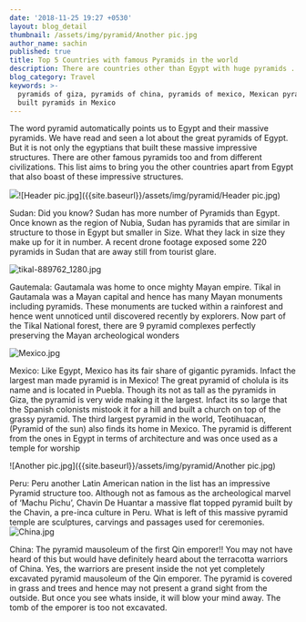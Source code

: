 ```yaml
---
date: '2018-11-25 19:27 +0530'
layout: blog_detail
thumbnail: /assets/img/pyramid/Another pic.jpg
author_name: sachin
published: true
title: Top 5 Countries with famous Pyramids in the world
description: There are countries other than Egypt with huge pyramids ...
blog_category: Travel
keywords: >-
  pyramids of giza, pyramids of china, pyramids of mexico, Mexican pyramids, who
  built pyramids in Mexico
---
```

The word pyramid automatically points us to Egypt and their massive pyramids. We have read and seen a lot about the great pyramids of Egypt. But it is not only the egyptians that built these massive impressive structures. There are other famous pyramids too and from different civilizations. This list aims to bring you the other countries apart from Egypt that also boast of these impressive structures. 

![]({{site.baseurl}}/assets/img/pyramid/Header%20pic.jpg)![Header pic.jpg]({{site.baseurl}}/assets/img/pyramid/Header pic.jpg)

Sudan:
Did you know? Sudan has more number of Pyramids than Egypt. Once known as the region of Nubia, Sudan has pyramids that are similar in structure to those in Egypt but smaller in Size. What they lack in size they make up for it in number. A recent drone footage exposed some 220 pyramids in Sudan that are away still from tourist glare.

![tikal-889762_1280.jpg]({{site.baseurl}}/assets/img/tikal-889762_1280.jpg)

Gautemala:
Gautamala was home to once mighty Mayan empire. Tikal in Gautamala was a Mayan capital and hence has many Mayan monuments including pyramids. These monuments are tucked within a rainforest and hence went unnoticed until discovered recently by explorers. Now part of the Tikal National forest, there are 9 pyramid complexes perfectly preserving the Mayan archeological wonders

![Mexico.jpg]({{site.baseurl}}/assets/img/pyramid/Mexico.jpg)

Mexico:
Like Egypt, Mexico has its fair share of gigantic pyramids. Infact the largest man made pyramid is in Mexico! The great pyramid of cholula is its name and is located in Puebla. Though its not as tall as the pyramids in Giza, the pyramid is very wide making it the largest. Infact its so large that the Spanish colonists mistook it for a hill and built a church on top of the grassy pyramid. The third largest pyramid in the world, Teotihuacan,(Pyramid of the sun) also finds its home  in Mexico. The pyramid is different from the ones in Egypt in terms of architecture and was once used as a temple for worship

![Another pic.jpg]({{site.baseurl}}/assets/img/pyramid/Another pic.jpg)

Peru:
Peru another Latin American nation in the list has an impressive Pyramid structure too. Although not as famous as the archeological marvel of ‘Machu Pichu’, Chavin De Huantar a massive flat topped pyramid built by the Chavin, a pre-inca culture in Peru. What is left of this massive pyramid temple are sculptures, carvings and passages used for ceremonies. 
![China.jpg]({{site.baseurl}}/assets/img/pyramid/China.jpg)

China:
The pyramid mausoleum of the first Qin emporer!! You may not have heard of this but would have definitely heard about the terracotta warriors of China. Yes, the warriors are present inside the not yet completely excavated pyramid mausoleum of the Qin emporer. The pyramid is covered in grass and trees and hence may not present a grand sight from the outside. But once you see whats inside, it will blow your mind away. The tomb of the emporer is too not excavated.
